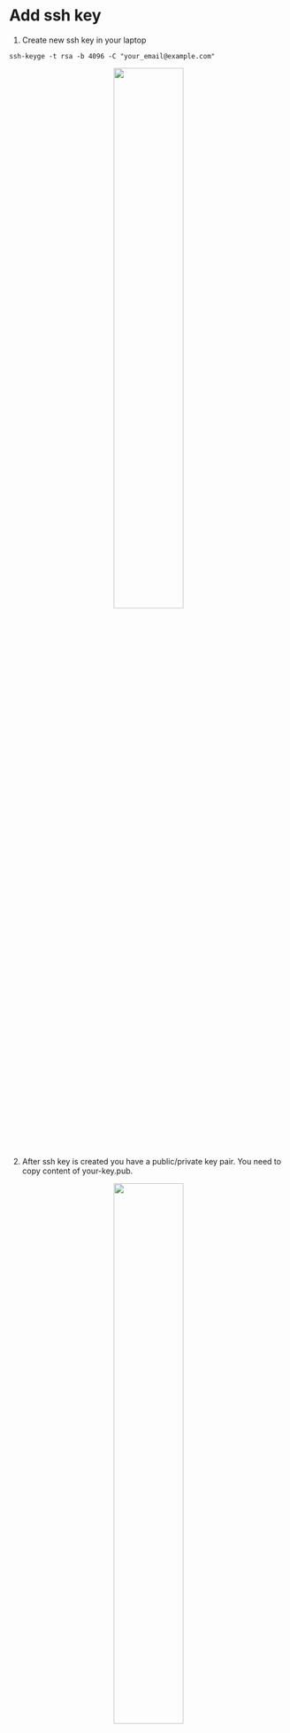 # Add ssh key

1. Create new ssh key in your laptop
```
ssh-keyge -t rsa -b 4096 -C "your_email@example.com"
```
<p align="center">
    <image src="image/ssh-keygen.png" width="50%" height="50%"/>
</p>

2.  After ssh key is created you have a public/private key pair. You need to copy content of your-key.pub.

<p align="center">
    <image src="image/ssh-output.png" width="50%" height="50%"/>
</p>

3. In github web page you need to go to uppper-right corner, click in your profile and then click Settings.

<p align="center">
    <image src="image/account-settings.png" width="20%" height="20%"/>
</p>

4. In the user settings sidebar, click SSH and GPG keys.

<p align="center">
    <image src="image/ssh-keys.png" width="50%" height="50%"/>
</p>

5. Click New SSH key.

<p align="center">
    <image src="image/new-ssh.png" width="50%" height="50%"/>
</p>

 6. In the "Title" field, add a descriptive label for the new key. Paste your key into the "Key" field.

<p align="center">
    <image src="image/ssh-key-add.png" width="50%" height="50%"/>
</p>

7. Click Add ssh key.
8. You already have the ssh key. Now you need to go to Configure SSO.

<p align="center">
    <image src="image/ssh-configure-sso.png" width="50%" height="50%"/>
</p>

9. Press "Autorize" botom to allow you work with visma-raet organization.

<p align="center">
    <image src="image/ssh-sso-visma.png" width="50%" height="50%"/>
</p>
